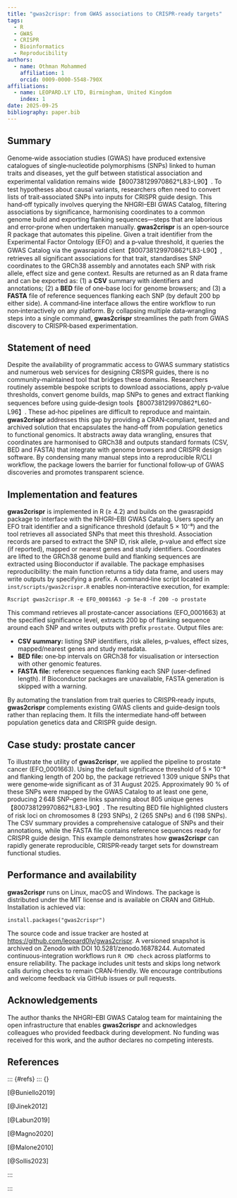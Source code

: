 ```yaml
---
title: "gwas2crispr: from GWAS associations to CRISPR‑ready targets"
tags:
  - R
  - GWAS
  - CRISPR
  - Bioinformatics
  - Reproducibility
authors:
  - name: Othman Mohammed
    affiliation: 1
    orcid: 0009-0000-5548-790X
affiliations:
  - name: LEOPARD.LY LTD, Birmingham, United Kingdom
    index: 1
date: 2025-09-25
bibliography: paper.bib
---
```


## Summary

Genome‑wide association studies (GWAS) have produced extensive catalogues of single‑nucleotide polymorphisms (SNPs) linked to human traits and diseases, yet the gulf between statistical association and experimental validation remains wide【800738129970862†L83-L90】.  To test hypotheses about causal variants, researchers often need to convert lists of trait‑associated SNPs into inputs for CRISPR guide design.  This hand‑off typically involves querying the NHGRI–EBI GWAS Catalog, filtering associations by significance, harmonising coordinates to a common genome build and exporting flanking sequences—steps that are laborious and error‑prone when undertaken manually.  **gwas2crispr** is an open‑source R package that automates this pipeline.  Given a trait identifier from the Experimental Factor Ontology (EFO) and a p‑value threshold, it queries the GWAS Catalog via the gwasrapidd client【800738129970862†L83-L90】, retrieves all significant associations for that trait, standardises SNP coordinates to the GRCh38 assembly and annotates each SNP with risk allele, effect size and gene context.  Results are returned as an R data frame and can be exported as: (1) a **CSV** summary with identifiers and annotations; (2) a **BED** file of one‑base loci for genome browsers; and (3) a **FASTA** file of reference sequences flanking each SNP (by default 200 bp either side).  A command‑line interface allows the entire workflow to run non‑interactively on any platform.  By collapsing multiple data‑wrangling steps into a single command, **gwas2crispr** streamlines the path from GWAS discovery to CRISPR‑based experimentation.

## Statement of need

Despite the availability of programmatic access to GWAS summary statistics and numerous web services for designing CRISPR guides, there is no community‑maintained tool that bridges these domains.  Researchers routinely assemble bespoke scripts to download associations, apply p‑value thresholds, convert genome builds, map SNPs to genes and extract flanking sequences before using guide‑design tools【800738129970862†L60-L96】.  These ad‑hoc pipelines are difficult to reproduce and maintain.  **gwas2crispr** addresses this gap by providing a CRAN‑compliant, tested and archived solution that encapsulates the hand‑off from population genetics to functional genomics.  It abstracts away data wrangling, ensures that coordinates are harmonised to GRCh38 and outputs standard formats (CSV, BED and FASTA) that integrate with genome browsers and CRISPR design software.  By condensing many manual steps into a reproducible R/CLI workflow, the package lowers the barrier for functional follow‑up of GWAS discoveries and promotes transparent science.

## Implementation and features

**gwas2crispr** is implemented in R (≥ 4.2) and builds on the gwasrapidd package to interface with the NHGRI–EBI GWAS Catalog.  Users specify an EFO trait identifier and a significance threshold (default 5 × 10⁻⁸) and the tool retrieves all associated SNPs that meet this threshold.  Association records are parsed to extract the SNP ID, risk allele, p‑value and effect size (if reported), mapped or nearest genes and study identifiers.  Coordinates are lifted to the GRCh38 genome build and flanking sequences are extracted using Bioconductor if available.  The package emphasises reproducibility: the main function returns a tidy data frame, and users may write outputs by specifying a prefix.  A command‑line script located in `inst/scripts/gwas2crispr.R` enables non‑interactive execution, for example:

```
Rscript gwas2crispr.R -e EFO_0001663 -p 5e-8 -f 200 -o prostate
```

This command retrieves all prostate‑cancer associations (EFO_0001663) at the specified significance level, extracts 200 bp of flanking sequence around each SNP and writes outputs with prefix `prostate`.  Output files are:

- **CSV summary:** listing SNP identifiers, risk alleles, p‑values, effect sizes, mapped/nearest genes and study metadata.
- **BED file:** one‑bp intervals on GRCh38 for visualisation or intersection with other genomic features.
- **FASTA file:** reference sequences flanking each SNP (user‑defined length).  If Bioconductor packages are unavailable, FASTA generation is skipped with a warning.

By automating the translation from trait queries to CRISPR‑ready inputs, **gwas2crispr** complements existing GWAS clients and guide‑design tools rather than replacing them.  It fills the intermediate hand‑off between population genetics data and CRISPR guide design.

## Case study: prostate cancer

To illustrate the utility of **gwas2crispr**, we applied the pipeline to prostate cancer (EFO_0001663).  Using the default significance threshold of 5 × 10⁻⁸ and flanking length of 200 bp, the package retrieved 1 309 unique SNPs that were genome‑wide significant as of 31 August 2025.  Approximately 90 % of these SNPs were mapped by the GWAS Catalog to at least one gene, producing 2 648 SNP–gene links spanning about 805 unique genes【800738129970862†L83-L90】.  The resulting BED file highlighted clusters of risk loci on chromosomes 8 (293 SNPs), 2 (265 SNPs) and 6 (198 SNPs).  The CSV summary provides a comprehensive catalogue of SNPs and their annotations, while the FASTA file contains reference sequences ready for CRISPR guide design.  This example demonstrates how **gwas2crispr** can rapidly generate reproducible, CRISPR‑ready target sets for downstream functional studies.

## Performance and availability

**gwas2crispr** runs on Linux, macOS and Windows.  The package is distributed under the MIT license and is available on CRAN and GitHub.  Installation is achieved via:

```
install.packages("gwas2crispr")
```

The source code and issue tracker are hosted at <https://github.com/leopard0ly/gwas2crispr>.  A versioned snapshot is archived on Zenodo with DOI 10.5281/zenodo.16878244.  Automated continuous‑integration workflows run `R CMD check` across platforms to ensure reliability.  The package includes unit tests and skips long network calls during checks to remain CRAN‑friendly.  We encourage contributions and welcome feedback via GitHub issues or pull requests.

## Acknowledgements

The author thanks the NHGRI–EBI GWAS Catalog team for maintaining the open infrastructure that enables **gwas2crispr** and acknowledges colleagues who provided feedback during development.  No funding was received for this work, and the author declares no competing interests.

## References

::: {#refs}
::: {}

[@Buniello2019]

[@Jinek2012]

[@Labun2019]

[@Magno2020]

[@Malone2010]

[@Sollis2023]

:::

:::
